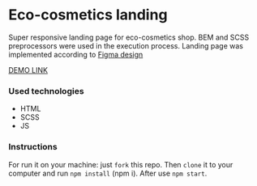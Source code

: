 
# Eco-cosmetics landing
Super responsive landing page for eco-cosmetics shop. BEM and SCSS preprocessors were used in the execution process.
Landing page was implemented according to [Figma design](https://www.figma.com/file/Fz588JKGuPS2Bk21De4KE5/Brand-of-eco-cosmetics-_FE-students)

[DEMO LINK](https://andriimelnyq.github.io/eco-cosmetics-landing/)

### Used technologies
- HTML
- SCSS
- JS

### Instructions
For run it on your machine: just `fork` this repo. Then `clone` it to your computer and run `npm install` (npm i). After use `npm start`.
